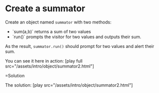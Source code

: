 
# Create a summator 

Create an object named `summator` with two methods: 
<ul>
<li>`sum(a,b)` returns a sum of two values</li>
<li>`run()` prompts the visitor for two values and outputs their sum.</li>
</ul>

As the result, `summator.run()` should prompt for two values and alert their sum. 

You can see it here in action: [play full src="/assets/intro/object/summator2.html"]




=Solution

The solution: [play src="/assets/intro/object/summator2.html"]



